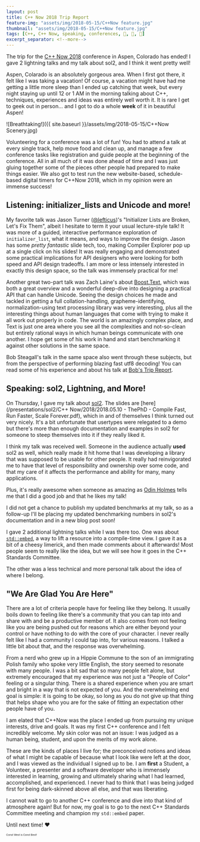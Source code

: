 ```yaml
---
layout: post
title: C++ Now 2018 Trip Report
feature-img: "assets/img/2018-05-15/C++Now feature.jpg"
thumbnail: "assets/img/2018-05-15/C++Now feature.jpg"
tags: [C++, C++ Now, speaking, conferences, 🤝, 📣, 📜]
excerpt_separator: <!--more-->
---
```


The trip for the [C++ Now 2018](http://cppnow.org/) conference in Aspen, Colorado has ended! I gave 2 lightning talks and my talk about sol2, and I think it went pretty well!

<!--more-->

Aspen, Colarado is an absolutely gorgeous area. When I first got there, it felt like I was taking a vacation! Of course, a vacation might have had me getting a little more sleep than I ended up catching that week, but every night staying up until 12 or 1 AM in the morning talking about C++, techniques, experiences and ideas was entirely well worth it. It is rare I get to geek out in person... and I got to do a whole **week** of it in beautiful Aspen!

![Breathtaking!]({{ site.baseurl }}/assets/img/2018-05-15/C++Now Scenery.jpg)

Volunteering for a conference was a lot of fun! You had to attend a talk at every single track, help move food and clean up, and manage a few conference tasks like registration and guide people at the beginning of the conference. All in all much of it was done ahead of time and I was just gluing together some of the pieces other people had prepared to make things easier. We also got to test run the new website-based, schedule-based digital timers for C++Now 2018, which in my opinion were an immense success!

## Listening: initializer_lists and Unicode and more!

My favorite talk was Jason Turner ([@lefticus](https://twitter.com/lefticus))'s "Initializer Lists are Broken, Let's Fix Them", albeit I hesitate to term it your usual lecture-style talk! It was more of a guided, interactive performance exploration of `initializer_list`, what it means, and ways to improve the design. Jason has some *pretty fantastic* slide tech, too, making Compiler Explorer pop up at a single click on his slides! It was really engaging and demonstrated some practical implications for API designers who were looking for both speed and API design tradeoffs. I am more or less intensely interested in exactly this design space, so the talk was immensely practical for me!

Another great two-part talk was Zach Laine's about [Boost.Text](https://github.com/tzlaine/text), which was both a great overview and a wonderful deep-dive into designing a practical API that can handle Unicode. Seeing the design choices he made and tackled in getting a full collation-handling, grapheme-identifying, normalization-using text processing library was very interesting, plus all the interesting things about human languages that come with trying to make it all work out properly in code. The world is an amazingly complex place, and Text is just one area where you see all the complexities and not-so-clean but entirely rational ways in which human beings communicate with one another. I hope get some of his work in hand and start benchmarking it against other solutions in the same space.

Bob Steagall's talk in the same space also went through these subjects, but from the perspective of performing blazing fast utf8 decoding! You can read some of his experience and about his talk at [Bob's Trip Report](https://bobsteagall.com/2018/05/13/cppnow-2018-trip-report/).

## Speaking: sol2, Lightning, and More!

On Thursday, I gave my talk about [sol2](http://sol2.rtfd.io/). The slides are [here](/presentations/sol2/C++ Now/2018/2018.05.10 - ThePhD - Compile Fast, Run Faster, Scale Forever.pdf), which in and of themselves I think turned out very nicely. It's a bit unfortunate that usertypes were relegated to a demo but there's more than enough documentation and examples in sol2 for someone to steep themselves into it if they really liked it.

I think my talk was received well. Someone in the audience actually **used** sol2 as well, which really made it hit home that I was developing a library that was supposed to be usable for other people. It really had reinvigorated me to have that level of responsibility and ownership over some code, and that my care of it affects the performance and ability for many, many applications.

Plus, it's really awesome when someone as amazing as [Odin Holmes](https://twitter.com/odinthenerd/status/995495656054710272) tells me that I did a good job and that he likes my talk!

I did not get a chance to publish my updated benchmarks at my talk, so as a follow-up I'll be placing my updated benchmarking numbers in sol2's documentation and in a new blog post soon!

I gave 2 additional lightning talks while I was there too. One was about [`std::embed`](https://rawgit.com/ThePhD/embed/master/papers/P1040%20-%20embed.html), a way to lift a resource into a compile-time view. I gave it as a bit of a cheesy limerick, and then made comments about it afterwards! Most people seem to really like the idea, but we will see how it goes in the C++ Standards Committee.

The other was a less technical and more personal talk about the idea of where I belong.

## "We Are Glad You Are Here"

There are a lot of criteria people have for feeling like they belong. It usually boils down to feeling like there's a community that you can tap into and share with and be a productive member of. It also comes from not feeling like you are being pushed out for reasons which are either beyond your control or have nothing to do with the core of your character. I never really felt like I had a community I could tap into, for various reasons. I talked a little bit about that, and the response was overwhelming.

From a nerd who grew up in a Hippie Commune to the son of an immigrating Polish family who spoke very little English, the story seemed to resonate with many people. I was a bit sad that so many people felt alone, but extremely encouraged that my experience was not just a "People of Color" feeling or a singular thing. There is a shared experience when you are smart and bright in a way that is not expected of you. And the overwhelming end goal is simple: it is going to be okay, so long as you do not give up that thing that helps shape who you are for the sake of fitting an expectation other people have of you.

I am elated that C++Now was the place I ended up from pursuing my unique interests, drive and goals. It was my first C++ conference and I felt incredibly welcome. My skin color was not an issue: I was judged as a human being, student, and upon the merits of my work alone.

These are the kinds of places I live for; the preconceived notions and ideas of what I might be capable of because what I look like were left at the door, and I was viewed as the individual I signed up to be. I am **first** a Student, a Volunteer, a presenter and a software developer who is immensely interested in learning, growing and ultimately sharing what I had learned, accomplished, and experienced. I never had to think that I was being judged first for being dark-skinned above all else, and that was liberating.

I cannot wait to go to another C++ conference and dive into that kind of atmosphere again! But for now, my goal is to go to the next C++ Standards Committee meeting and champion my `std::embed` paper.

Until next time! ♥

<sup><sup><sup><sup>Const West is Const Best!</sup></sup></sup></sup>
